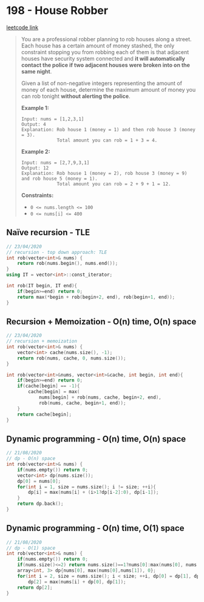 # 198 - House Robber

[leetcode link](https://leetcode.com/problems/house-robber/)

> You are a  professional robber planning to rob houses along a street. Each house  has a certain amount of money stashed, the only constraint stopping you  from robbing each of them is that adjacent houses have security system  connected and **it will automatically contact the police if two adjacent houses were broken into on the same night**.
>
> Given a list of non-negative integers representing the amount of  money of each house, determine the maximum amount of money you can rob  tonight **without alerting the police**.
>
> **Example 1:**
>
> ```
> Input: nums = [1,2,3,1]
> Output: 4
> Explanation: Rob house 1 (money = 1) and then rob house 3 (money = 3).
>              Total amount you can rob = 1 + 3 = 4.
> ```
>
> **Example 2:**
>
> ```
> Input: nums = [2,7,9,3,1]
> Output: 12
> Explanation: Rob house 1 (money = 2), rob house 3 (money = 9) and rob house 5 (money = 1).
>              Total amount you can rob = 2 + 9 + 1 = 12.
> ```
>
> **Constraints:**
>
> - `0 <= nums.length <= 100`
> - `0 <= nums[i] <= 400`

## Naïve recursion - TLE

```cpp
// 23/04/2020
// recursion - top down approach: TLE
int rob(vector<int>& nums) {
    return rob(nums.begin(), nums.end());
}
using IT = vector<int>::const_iterator;

int rob(IT begin, IT end){
    if(begin>=end) return 0;
    return max(*begin + rob(begin+2, end), rob(begin+1, end));
}
```
## Recursion + Memoization - O(n) time, O(n) space

```cpp
// 23/04/2020
// recursion + memoization
int rob(vector<int>& nums) {
    vector<int> cache(nums.size(), -1);
    return rob(nums, cache, 0, nums.size());
}

int rob(vector<int>&nums, vector<int>&cache, int begin, int end){
    if(begin>=end) return 0;
    if(cache[begin] == -1){
        cache[begin] = max(
            nums[begin] + rob(nums, cache, begin+2, end), 
            rob(nums, cache, begin+1, end));
    }
    return cache[begin];
}
```
## Dynamic programming - O(n) time, O(n) space

```cpp
// 21/08/2020
// dp - O(n) space
int rob(vector<int>& nums) {
    if(nums.empty()) return 0;
    vector<int> dp(nums.size());
    dp[0] = nums[0];
    for(int i = 1, size = nums.size(); i != size; ++i){
        dp[i] = max(nums[i] + (i>1?dp[i-2]:0), dp[i-1]);
    }
    return dp.back();
}
```
## Dynamic programming - O(n) time, O(1) space

```cpp
// 21/08/2020
// dp - O(1) space
int rob(vector<int>& nums) {
    if(nums.empty()) return 0;
    if(nums.size()<=2) return nums.size()==1?nums[0]:max(nums[0], nums[1]);
    array<int, 3> dp{nums[0], max(nums[0],nums[1]), 0};
    for(int i = 2, size = nums.size(); i < size; ++i, dp[0] = dp[1], dp[1] = dp[2])
        dp[2] = max(nums[i] + dp[0], dp[1]);
    return dp[2];
}
```